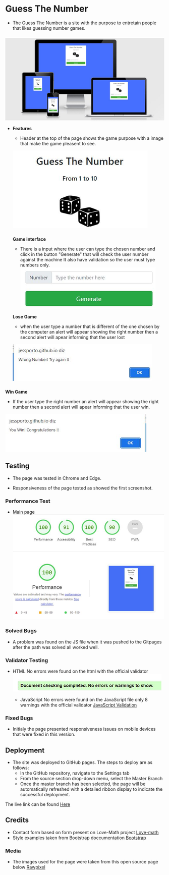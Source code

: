 # Guess The Number

- The Guess The Number is a site with the purpose to entretain people that likes guessing number games.

###

![Responsive Mockup](assets/images/AmIresponsiveIimage.jpg)

- **Features**  

  - Header at the top of the page shows the game purpose with a image that make the game pleasent to see.

  ![Features](/assets/images/headerScreenShot.JPG)


  ###

  **Game interface** 
  - There is a input where the  user can type the chosen number and click in the button "Generate" that will check the user number against the machine It also have validation so the user must type numbers only.
![Game](/assets/images/GeneratScreenShot.JPG)

  **Lose Game**
  - when the user type a number that is different of the one chosen by the computer an alert will appear showing the right number then a second alert will apear informing that the user lost

  ![Wrong number](/assets/images/screenShotWrong.JPG)

 ###
  **Win Game**
  - If the user type the right number an alert will appear showing the right number then a second alert will apear informing that the user win.

  ![Right number](/assets/images/screenShotRight.JPG)


## Testing

- The page was tested in Chrome and Edge.

- Responsiveness of the page tested as showed the first screenshot.

### Performance Test

- Main page 
  ![Main Page](/assets/images/ScreenShotPerformace.JPG)

### Solved Bugs

- A problem was found on the JS file when it was pushed to the Gitpages after the path was solved all worked well.

### Validator Testing

- HTML
  No errors were found on the html with the official validator ![HTML Validation](/assets/images/ScreenShotHtmlVal.JPG)

  - JavaScript 
  No errors were found on the JavaScript file only 8 warnings with the official validator [JavaScript Validation](https://jshint.com/)
  ###

### Fixed Bugs

- Initialy the page presented responsiveness issues on mobile devices that were fixed in this version.


## Deployment 


- The site was deployed to GitHub pages. The steps to deploy are as follows:
  - In the GitHub repository, navigate to the Settings tab
  - From the source section drop-down menu, select the Master Branch
  - Once the master branch has been selected, the page will be automatically refreshed with a detailed ribbon display to indicate the successful deployment.

The live link can be found [Here]( https://jessporto.github.io/guess-the-number/) 
## Credits

- Contact form based on form present on Love-Math project [Love-math ](https://jessporto.github.io/love-math/)  
- Style examples taken from Bootstrap doccumentation [Bootstrap](https://getbootstrap.com/docs/5.2/getting-started/introduction/)
 ####


### Media


- The images used for the page were taken from this open source page below [Rawpixel](https://www.rawpixel.com/)


